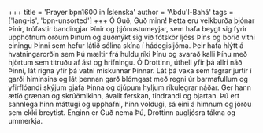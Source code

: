 +++
title = 'Prayer bpn1600 in Íslenska'
author = 'Abdu'l-Bahá'
tags = ['lang-is', 'bpn-unsorted']
+++
Ó Guð, Guð minn! Þetta eru veikburða þjónar Þínir, trúfastir bandingjar Þínir og þjónustu­meyjar, sem hafa beygt sig fyrir upphöfnum orðum Þínum og auðmýkt sig við fótskör ljóss Þíns og borið vitni einingu Þinni sem hefur látið sólina skína í hádegisljóma. Þeir hafa hlýtt á hvatningar­orðin sem Þú mæltir frá huldu ríki Þínu og svarað kalli Þínu með hjörtum sem titruðu af ást og hrifningu.
Ó Drottinn, úthell yfir þá allri náð Þinni, lát rigna yfir þá vatni miskunnar Þinnar. Lát þá vaxa sem fagrar jurtir í garði himinsins og lát þennan garð blóm­gast með regni úr barmafullum og yfir­fló­andi skýj­um gjafa Þinna og djúpum hyljum ríku­legrar náð­ar. Ger hann ætíð grænan og skrúð­mikinn, ávallt ferskan, tindrandi og bjartan.
Þú ert sannlega hinn máttugi og upphafni, hinn voldugi, sá eini á himnum og jörðu sem ekki breyt­ist. Enginn er Guð nema Þú, Drottinn aug­ljósra tákna og ummerkja.
